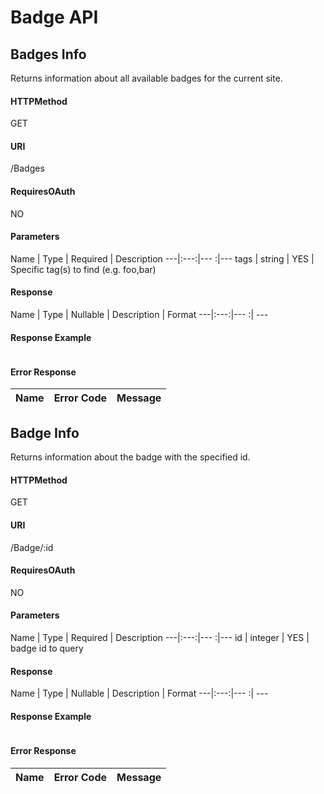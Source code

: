 # Badge API
## Badges Info
Returns information about all available badges for the current site.
#### HTTPMethod
GET
#### URI
/Badges
#### RequiresOAuth
NO
#### Parameters
Name | Type | Required | Description 
 ---|:---:|--- :|---
tags | string | YES | Specific tag(s) to find (e.g. foo,bar)
#### Response
Name | Type | Nullable | Description | Format
---|:---:|--- :| ---
#### Response Example
```json 

 ```
#### Error Response
Name | Error Code | Message
---|:---: |:---
## Badge Info
Returns information about the badge with the specified id.
#### HTTPMethod
GET
#### URI
/Badge/:id
#### RequiresOAuth
NO
#### Parameters
Name | Type | Required | Description 
 ---|:---:|--- :|---
id | integer | YES | badge id to query
#### Response
Name | Type | Nullable | Description | Format
---|:---:|--- :| ---
#### Response Example
```json 

 ```
#### Error Response
Name | Error Code | Message
---|:---: |:---
